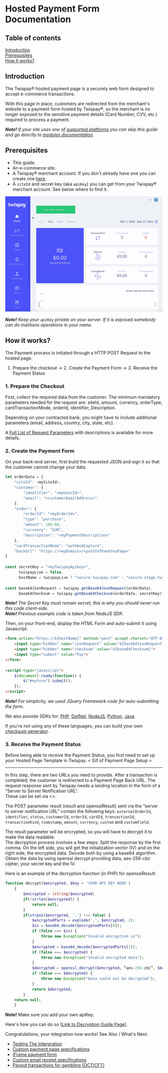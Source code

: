 # Hosted Payment Form Documentation

## Table of contents

[Introduction](#introduction)  
[Prerequisites](#prerequisites)  
[How it works?](#how-it-works)  


## Introduction

The Twispay® hosted payment page is a securely web form designed to accept e-commerce transactions.

With this page in place, customers are redirected from the merchant's website to a payment form hosted by Twispay®,
so the merchant is no longer exposed to the sensitive payment details (Card Number, CVV, etc.) required to process a payment.   

***Note!** If your site uses one of [supported platforms](#TODO) you can skip this guide
and go directly to [modules documentation](#TODO).*


## Prerequisites
- This guide.
- An e-commerce site.
- A Twispay® merchant account. If you don't already have one you can create one [here](https://merchant-stage.twispay.com/auth/signup).
- A `siteId` and secret key (aka `apiKey`) you can get from your Twispay® merchant account. See below where to find it.

![](siteID&apiKey.gif)

***Note!** Keep your `apiKey` private on your server. If it is exposed somebody can do malitions operations in your name.*


## How it works?

The Payment process is initiated through a HTTP POST Request to the hosted page.  

1. Prepare the checkout &#8594; 2. Create the Payment Form &#8594; 3. Receive the Payment Status


### 1. Prepare the Checkout

First, collect the required data from the customer.
The minimum mandatory parameters needed for the request are: siteId, amount, currency, orderType, cardTransactionMode, orderId, identifier, Description.

Depending on your contracted bank, you might have to include additional parameters (email, address, country, city, state, etc).

A [Full List of Request Parameters](full-request-params.md) with descriptions is available for more details. 


### 2. Create the Payment Form

On your back-end server, first build the requested JSON and sign it so that the customer cannot change your data. 

```javascript
let orderData = {
    "siteId": <mySiteId>,
    "customer": {
        "identifier": "<myUserId>",
        "email": "<customerEmailAddress>"
    },
    "order": {
        "orderId": "<myOrderId>",
        "type": "purchase",
        "amount": 100.00,
        "currency": "EUR",
        "description": "<myPaymentDescription>"
    },
    "cardTransactionMode": "authAndCapture",
    "backUrl": "https://<myDomain>/<pathToThankYouPage>"
}

const secretKey = "<myTwispayApiKey>",
      twispayLive = false,
      hostName = twispayLive ? "secure.twispay.com" : "secure-stage.twispay.com";

const base64JsonRequest = twispay.getBase64JsonRequest(orderData),
      base64Checksum = twispay.getBase64Checksum(orderData, secretKey);
```
***Note!** The Secret Key must remain secret, this is why you should never run this code client-side.*  
***Note!** Previous example code is taken from NodeJS SDK.*  

Then, on your front-end, display the HTML Form and auto-submit it using Javascript. 

```HTML
<form action="https://${hostName}" method="post" accept-charset="UTF-8" id="myForm">
    <input type="hidden" name="jsonRequest" value="${base64JsonRequest}">
    <input type="hidden" name="checksum" value="${base64Checksum}">
    <input type="submit" value="Pay">
</form>

<script type="javascript">
    $(document).ready(function() {
        $("#myForm").submit();
    });
</script>
```
***Note!** For simplicity, we used JQuery Framework code for auto-submitting the form.*

We also provide SDKs for:
<a href="https://github.com/Twispay/hostedpage-php-sdk" target="_blank">PHP</a>,
<a href="https://github.com/Twispay/hostedpage-dotnet-sdk" target="_blank">DotNet</a>,
<a href="https://github.com/Twispay/hostedpage-nodejs-sdk" target="_blank">NodeJS</a>,
<a href="https://github.com/Twispay/hostedpage-python-sdk" target="_blank">Python</a>,
<a href="https://github.com/Twispay/hostedpage-java-sdk" target="_blank">Java</a>.

If you're not using any of these languages, you can build your own [checksum generator](#TODO).

### 3. Receive the Payment Status

Before being able to receive the Payment Status, you first need to set up your Hosted Page Template in Twispay. 
< Gif of Payment Page Setup >

****

In this step, there are two URLs you need to provide. 
After a transaction is completed, the customer is redirected to a Payment Page Back URL. 
The request response sent by Twispay needs a landing location in the form of a "Server to Server Notification URL".  
These can be set via <>. 

The POST parameter result (result and opensslResult) sent via the “server to server notification URL” contain the following keys: `externalOrderId`, `identifier`, `status`, `customerId`, `orderId`, `cardId`, `transactionId`, `transactionKind`, `timestamp`, `amount`, `currency`, `custom` and `customField`.

The result parameter will be encrypted, so you will have to decrypt it to make the data readable.  
The decrpytion process involves a few steps: 
Split the response by the first comma. On the left side, you will get the initialization vector (IV) and on the right side, the encrypted data. 
Decode both by using a base64 algorithm.  
Obtain the data by using openssl decrypt providing data, aes-256-cbc cipher, your secret key and the IV.  



Here is an example of the decryption function (in PHP) for opensslResult:

```php
function decrypt($encrypted, $key = 'YOUR API KEY HERE') 
    {
        $encrypted = (string)$encrypted;
        if(!strlen($encrypted)) {
            return null;
        }
        if(strpos($encrypted, ',') !== false) {
            $encryptedParts = explode(',', $encrypted, 2);
            $iv = base64_decode($encryptedParts[0]);
            if (false === $iv) {
                throw new Exception("Invalid encryption iv");
            }
            $encrypted = base64_decode($encryptedParts[1]);
            if (false === $encrypted) {
                throw new Exception("Invalid encrypted data");
            }
            $decrypted = openssl_decrypt($encrypted, “aes-256-cbc”, $key, OPENSSL_RAW_DATA, $iv);
            if (false === $decrypted) {
                throw new Exception("Data could not be decrypted");
            }
            return $decrypted;	
        }
    return null;   
    }
```

**Note!** Make sure you add your own apiKey.




Here's how you can do so [[Link to Decryption Guide Page](https://github.com/Twispay/twispay.github.io/blob/master/Response%20Decryption%20Guide)].

Congratulations, your integration now works! 
See Also / What's Next:

- [Testing The Intergration](integration-tests.md)
- [Custom payment page specifications](custom-payment-page.md)
- [iFrame payment form](iframe-payment-form.md)
- [Custom email receipt specifications](custom-mail-receipt)
- [Payout transactions for gambling (OCT/CFT)](Payout-transactions-gambling.md)
